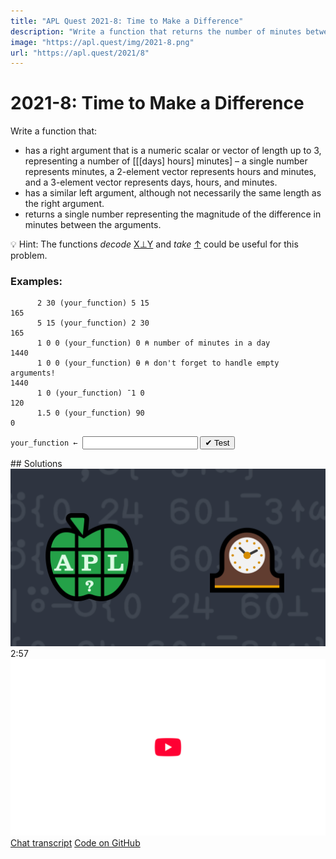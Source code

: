 ```yaml
---
title: "APL Quest 2021-8: Time to Make a Difference"
description: "Write a function that returns the number of minutes between two timestamps."
image: "https://apl.quest/img/2021-8.png"
url: "https://apl.quest/2021/8"
---
```


# <span class=s>2021-</span>8: Time to Make a Difference

<!-- Write a function that returns the number of minutes between two timestamps. -->

Write a function that:

- has a right argument that is a numeric scalar or vector of length up to 3, representing a number of [[[days] hours] minutes] – a single number represents minutes, a 2-element vector represents hours and minutes, and a 3-element vector represents days, hours, and minutes.
- has a similar left argument, although not necessarily the same length as the right argument.
- returns a single number representing the magnitude of the difference in minutes between the arguments.

💡 Hint: The functions <em>decode</em> <a href="https://help.dyalog.com/latest/#Language/Primitive%20Functions/Decode.htm" class="language-APL" target="_blank">X⊥Y</a> and <em>take</em> <a href="https://help.dyalog.com/latest/#Language/Primitive%20Functions/Take.htm" class="language-APL" target="_blank">↑</a>  could be useful for this problem.

### Examples:

```APL
      2 30 (your_function) 5 15
165
      5 15 (your_function) 2 30
165
      1 0 0 (your_function) 0 ⍝ number of minutes in a day
1440
      1 0 0 (your_function) ⍬ ⍝ don't forget to handle empty arguments!
1440
      1 0 (your_function) ¯1 0
120
      1.5 0 (your_function) 90
0
```
<div class="pdiv">
  <code onclick="p_Input.focus()">your_function ← </code><input id="p_Input" autocomplete="off" spellcheck="false" oninput="this.parentElement.querySelector`button`.disabled=false;localStorage.setItem(window.location.pathname,this.value)" onkeypress="subm(event)">
  <button onclick="alert$.next`Testing…`;submitSolution`p`" class="md-button md-button--primary">&#x2714; Test</button>
</div>
<blockquote id="p_Output"></blockquote>
## Solutions
<div onclick="play(this)" title="Video on YouTube" class="yt">
<img alt="Video Thumbnail" src="../../img/2021-8.png">
<time>2:57</time>
<img alt="YouTube" src="../../img/yt-big.png">
</div>
<a href="https://chat.stackexchange.com/transcript/52405?m=64533505#64533505" target="_blank" class="md-button md-button--primary">Chat transcript</a>
<a href="https://github.com/abrudz/apl_quest/tree/main/2021/8.apl" target="_blank" class="md-button md-button--primary right">Code on GitHub</a>

<script>
    testCases={"a":[["2 30","5 15"],["5 15","2 30"],["1 0 0","0"],["1 0","¯1 0"],["1.5 0","90"],["¯100+?1⍴200","¯100+?1⍴200"],["¯100+?1⍴200","¯100+?2⍴200"],["¯100+?1⍴200","¯100+?3⍴200"],["¯100+?1⍴200","¯100+?⍬⍴200"],["¯100+?2⍴200","¯100+?1⍴200"],["¯100+?2⍴200","¯100+?2⍴200"],["¯100+?2⍴200","¯100+?3⍴200"],["¯100+?2⍴200","¯100+?⍬⍴200"],["¯100+?3⍴200","¯100+?1⍴200"],["¯100+?3⍴200","¯100+?2⍴200"],["¯100+?3⍴200","¯100+?3⍴200"],["¯100+?3⍴200","¯100+?⍬⍴200"],["¯100+?⍬⍴200","¯100+?1⍴200"],["¯100+?⍬⍴200","¯100+?2⍴200"],["¯100+?⍬⍴200","¯100+?3⍴200"],["¯100+?⍬⍴200","¯100+?⍬⍴200"]],"b":[["⍬","¯100+?1⍴200"],["⍬","¯100+?2⍴200"],["⍬","¯100+?3⍴200"],["⍬","¯100+?⍬⍴200"],["¯100+?1⍴200","⍬"],["¯100+?2⍴200","⍬"],["¯100+?3⍴200","⍬"],["¯100+?3⍴200","⍬"],["⍬","⍬"]],"f":"{|-/(0 24 60⊥¯3∘↑)¨⍺⍵}","p":","}
    p_Input.value=localStorage.getItem(window.location.pathname)
    play=e=>e.outerHTML=`<iframe src="https://www.youtube.com/embed/hQFMjRPFioI?list=PLYKQVqyrAEj9wDIUyLDGtDAFTKY38BUMN&autoplay=1" title="<span class=s>2021-</span>8: Time to Make a Difference (APL Quest 2021-8)" frameborder="0" allow="accelerometer; autoplay; clipboard-write; encrypted-media; gyroscope; picture-in-picture; web-share" referrerpolicy="strict-origin-when-cross-origin" allowfullscreen></iframe>`
</script>
